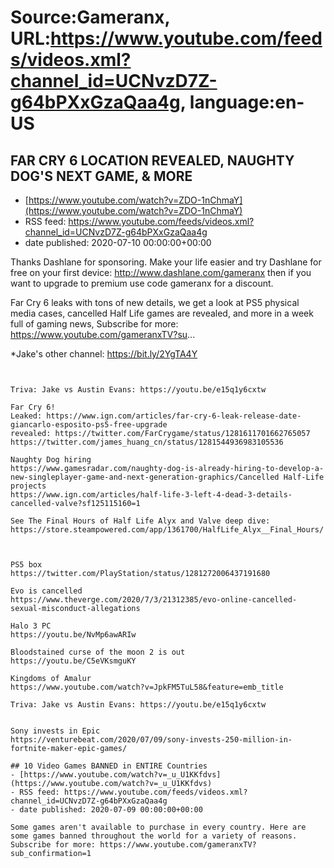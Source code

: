 # Source:Gameranx, URL:https://www.youtube.com/feeds/videos.xml?channel_id=UCNvzD7Z-g64bPXxGzaQaa4g, language:en-US

## FAR CRY 6 LOCATION REVEALED, NAUGHTY DOG'S NEXT GAME, & MORE
 - [https://www.youtube.com/watch?v=ZDO-1nChmaY](https://www.youtube.com/watch?v=ZDO-1nChmaY)
 - RSS feed: https://www.youtube.com/feeds/videos.xml?channel_id=UCNvzD7Z-g64bPXxGzaQaa4g
 - date published: 2020-07-10 00:00:00+00:00

Thanks Dashlane for sponsoring. Make your life easier and try Dashlane for free on your first device: http://www.dashlane.com/gameranx then if you want to upgrade to premium use code gameranx for a discount.

Far Cry 6 leaks with tons of new details, we get a look at PS5 physical media cases, cancelled Half Life games are revealed, and more in a week full of gaming news,
Subscribe for more: https://www.youtube.com/gameranxTV?su...


*Jake's other channel: https://bit.ly/2YgTA4Y



 ~~~~STORIES~~~~


Triva: Jake vs Austin Evans: https://youtu.be/e15q1y6cxtw

Far Cry 6!
Leaked: https://www.ign.com/articles/far-cry-6-leak-release-date-giancarlo-esposito-ps5-free-upgrade
revealed: https://twitter.com/FarCrygame/status/1281611701662765057
https://twitter.com/james_huang_cn/status/1281544936983105536

Naughty Dog hiring
https://www.gamesradar.com/naughty-dog-is-already-hiring-to-develop-a-new-singleplayer-game-and-next-generation-graphics/Cancelled Half-Life projects
https://www.ign.com/articles/half-life-3-left-4-dead-3-details-cancelled-valve?sf125115160=1

See The Final Hours of Half Life Alyx and Valve deep dive: https://store.steampowered.com/app/1361700/HalfLife_Alyx__Final_Hours/



PS5 box
https://twitter.com/PlayStation/status/1281272006437191680

Evo is cancelled 
https://www.theverge.com/2020/7/3/21312385/evo-online-cancelled-sexual-misconduct-allegations

Halo 3 PC
https://youtu.be/NvMp6awARIw

Bloodstained curse of the moon 2 is out
https://youtu.be/C5eVKsmguKY

Kingdoms of Amalur
https://www.youtube.com/watch?v=JpkFM5TuL58&feature=emb_title

Triva: Jake vs Austin Evans: https://youtu.be/e15q1y6cxtw


Sony invests in Epic
https://venturebeat.com/2020/07/09/sony-invests-250-million-in-fortnite-maker-epic-games/

## 10 Video Games BANNED in ENTIRE Countries
 - [https://www.youtube.com/watch?v=_u_U1KKfdvs](https://www.youtube.com/watch?v=_u_U1KKfdvs)
 - RSS feed: https://www.youtube.com/feeds/videos.xml?channel_id=UCNvzD7Z-g64bPXxGzaQaa4g
 - date published: 2020-07-09 00:00:00+00:00

Some games aren't available to purchase in every country. Here are some games banned throughout the world for a variety of reasons.
Subscribe for more: https://www.youtube.com/gameranxTV?sub_confirmation=1

